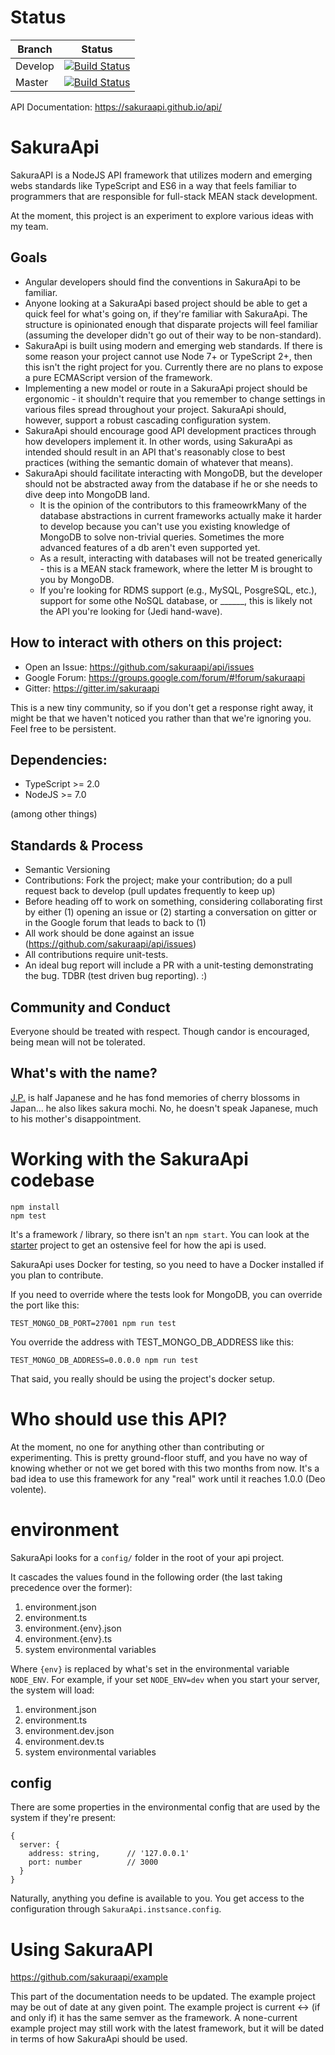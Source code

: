 
# Status
|Branch     |Status     |
|-----------|-----------|
| Develop   |[![Build Status](https://travis-ci.org/sakuraapi/api.svg?branch=develop)](https://travis-ci.org/sakuraapi/api)| 
| Master    |[![Build Status](https://travis-ci.org/sakuraapi/api.svg?branch=master)](https://travis-ci.org/sakuraapi/api)|

API Documentation: https://sakuraapi.github.io/api/

# SakuraApi
SakuraAPI is a NodeJS API framework that utilizes modern and emerging webs standards like TypeScript and ES6 in a way that feels familiar to programmers that are responsible for full-stack MEAN stack development. 

At the moment, this project is an experiment to explore various ideas with my team.

## Goals

* Angular developers should find the conventions in SakuraApi to be familiar.
* Anyone looking at a SakuraApi based project should be able to get a quick feel for what's going on, if they're familiar with SakuraApi. The structure is opinionated enough that disparate projects will feel familiar (assuming the developer didn't go out of their way to be non-standard). 
* SakuraApi is built using modern and emerging web standards. If there is some reason your project cannot use Node 7+ or TypeScript 2+, then this isn't the right project for you. Currently there are no plans to expose a pure ECMAScript version of the framework.
* Implementing a new model or route in a SakuraApi project should be ergonomic - it shouldn't require that you remember to change settings in various files spread throughout your project. SakuraApi should, however, support a robust cascading configuration system.
* SakuraApi should encourage good API development practices through how developers implement it. In other words, using SakuraApi as intended should result in an API that's reasonably close to best practices (withing the semantic domain of whatever that means).
* SakuraApi should facilitate interacting with MongoDB, but the developer should not be abstracted away from the database if he or she needs to dive deep into MongoDB land.
  * It is the opinion of the contributors to this frameowrkMany of the database abstractions in current frameworks actually make it harder to develop because you can't use you existing knowledge of MongoDB to solve non-trivial queries. Sometimes the more advanced features of a db aren't even supported yet.
  * As a result, interacting with databases will not be treated generically - this is a MEAN stack framework, where the letter M is brought to you by MongoDB. 
  * If you're looking for RDMS support (e.g., MySQL, PosgreSQL, etc.), support for some othe NoSQL database, or ______, this is likely not the API you're looking for (Jedi hand-wave).

## How to interact with others on this project:

* Open an Issue: https://github.com/sakuraapi/api/issues
* Google Forum: https://groups.google.com/forum/#!forum/sakuraapi
* Gitter: https://gitter.im/sakuraapi

This is a new tiny community, so if you don't get a response right away, it might be that we haven't noticed you rather than that we're ignoring you. Feel free to be persistent.

## Dependencies:

* TypeScript >= 2.0
* NodeJS >= 7.0

(among other things)

## Standards & Process

* Semantic Versioning
* Contributions: Fork the project; make your contribution; do a pull request back to develop (pull updates frequently to keep up)
* Before heading off to work on something, considering collaborating first by either (1) opening an issue or (2) starting a conversation on gitter or in the Google forum that leads to back to (1)
* All work should be done against an issue (https://github.com/sakuraapi/api/issues)
* All contributions require unit-tests.
* An ideal bug report will include a PR with a unit-testing demonstrating the bug. TDBR (test driven bug reporting). :)

## Community and Conduct

Everyone should be treated with respect. Though candor is encouraged, being mean will not be tolerated.

## What's with the name?

[J.P.](https://github.com/etsuo) is half Japanese and he has fond memories of cherry blossoms in Japan... he also likes sakura mochi. No, he doesn't speak Japanese, much to his mother's disappointment.

# Working with the SakuraApi codebase

```
npm install
npm test
```

It's a framework / library, so there isn't an `npm start`. You can look at the [starter](https://github.com/sakuraapi/example) project to get an ostensive feel for how the api is used.

SakuraApi uses Docker for testing, so you need to have a Docker installed if you plan to contribute.

If you need to override where the tests look for MongoDB, you can override the port like this:
```
TEST_MONGO_DB_PORT=27001 npm run test
```

You override the address with TEST_MONGO_DB_ADDRESS like this:
```
TEST_MONGO_DB_ADDRESS=0.0.0.0 npm run test
```

That said, you really should be using the project's docker setup.

# Who should use this API?

At the moment, no one for anything other than contributing or experimenting. This is pretty ground-floor stuff, and you have no way of knowing whether or not we get
bored with this two months from now. It's a bad idea to use this framework for any "real" work until it reaches 1.0.0 (Deo volente).

# environment

SakuraApi looks for a `config/` folder in the root of your api project.

It cascades the values found in the following order (the last taking precedence over the former):

1. environment.json
1. environment.ts
1. environment.{env}.json
1. environment.{env}.ts
1. system environmental variables

Where `{env}` is replaced by what's set in the environmental variable `NODE_ENV`. For example, if your set
`NODE_ENV=dev` when you start your server, the system will load:

1. environment.json
1. environment.ts
1. environment.dev.json
1. environment.dev.ts
1. system environmental variables

## config

There are some properties in the environmental config that are used by the system if they're present:

```
{
  server: {
    address: string,      // '127.0.0.1'
    port: number          // 3000
  }
}
```
Naturally, anything you define is available to you. You get access to the configuration through `SakuraApi.instsance.config`.

# Using SakuraAPI

https://github.com/sakuraapi/example

This part of the documentation needs to be updated. The example project may be out of date at any given point. The example project is current <-> (if and only if) it has the same semver as the framework. A none-current example project may still work with the latest framework, but it will be dated in terms of how SakuraApi should be used. 
